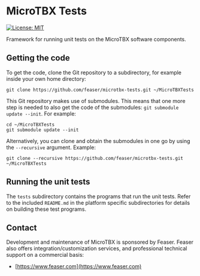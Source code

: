 # MicroTBX Tests
[![License: MIT](https://img.shields.io/badge/License-MIT-yellow.svg)](https://opensource.org/licenses/MIT)

Framework for running unit tests on the MicroTBX software components.

## Getting the code

To get the code, clone the Git repository to a subdirectory, for example inside your own home directory:

    git clone https://github.com/feaser/microtbx-tests.git ~/MicroTBXTests

This Git repository makes use of submodules. This means that one more step is needed to also get the code of the submodules: `git submodule update --init`. For example:

```
cd ~/MicroTBXTests
git submodule update --init
```

Alternatively, you can clone and obtain the submodules in one go by using the `--recursive` argument. Example:

```
git clone --recursive https://github.com/feaser/microtbx-tests.git ~/MicroTBXTests
```

## Running the unit tests

The `tests` subdirectory contains the programs that run the unit tests. Refer to the included `README.md` in the platform specific subdirectories for details on building these test programs.

## Contact

Development and maintenance of MicroTBX is sponsored by Feaser. Feaser also offers integration/customization services, and professional technical support on a commercial basis:

* [https://www.feaser.com](https://www.feaser.com)

